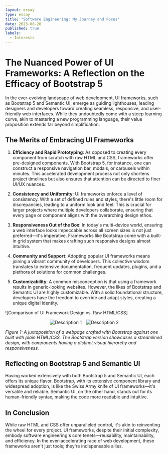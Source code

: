 ```yaml
---
layout: essay
type: essay
title: "Software Engineering: My Journey and Focus"
date: 2023-08-28
published: true
labels:
  - Interests
---
```

# The Nuanced Power of UI Frameworks: A Reflection on the Efficacy of Bootstrap 5

In the ever-evolving landscape of web development, UI frameworks, such as Bootstrap 5 and Semantic UI, emerge as guiding lighthouses, leading designers and developers toward creating seamless, responsive, and user-friendly web interfaces. While they undoubtedly come with a steep learning curve, akin to mastering a new programming language, their value proposition extends far beyond simplification. 

## The Merits of Embracing UI Frameworks

1. **Efficiency and Rapid Prototyping**: As opposed to creating every component from scratch with raw HTML and CSS, frameworks offer pre-designed components. With Bootstrap 5, for instance, one can construct a responsive navigation bar, modals, or carousels within minutes. This accelerated development process not only shortens project timelines but also ensures that attention can be directed to finer UI/UX nuances.

2. **Consistency and Uniformity**: UI frameworks enforce a level of consistency. With a set of defined rules and styles, there's little room for discrepancies, leading to a uniform look and feel. This is crucial for larger projects where multiple developers collaborate, ensuring that every page or component aligns with the overarching design ethos.

3. **Responsiveness Out of the Box**: In today's multi-device world, ensuring a web interface looks impeccable across all screen sizes is not just preferred—it's imperative. Frameworks like Bootstrap come with a built-in grid system that makes crafting such responsive designs almost intuitive.

4. **Community and Support**: Adopting popular UI frameworks means joining a vibrant community of developers. This collective wisdom translates to extensive documentation, frequent updates, plugins, and a plethora of solutions for common challenges.

5. **Customizability**: A common misconception is that using a framework results in generic-looking websites. However, the likes of Bootstrap and Semantic UI are highly customizable. With a solid foundational structure, developers have the freedom to override and adapt styles, creating a unique digital identity.

![Comparison of UI Framework Design vs. Raw HTML/CSS]<div style="text-align:center;">
    <img src="Screenshot 2023-10-04 at 10.32.59 PM.png" alt="Description 1" style="display:inline-block; margin-right: 10px;">
    <img src="Screenshot 2023-10-04 at 10.31.47 PM.png" alt="Description 2" style="display:inline-block;">
</div>

*Figure 1: A juxtaposition of a webpage crafted with Bootstrap against one built with plain HTML/CSS. The Bootstrap version showcases a streamlined design, with components having a distinct visual hierarchy and responsiveness.*

## Reflecting on Bootstrap 5 and Semantic UI

Having worked extensively with both Bootstrap 5 and Semantic UI, each offers its unique flavor. Bootstrap, with its extensive component library and widespread adoption, is like the Swiss Army knife of UI frameworks—it's versatile and reliable. Semantic UI, on the other hand, stands out for its human-friendly syntax, making the code more readable and intuitive.

## In Conclusion

While raw HTML and CSS offer unparalleled control, it's akin to reinventing the wheel for every project. UI frameworks, despite their initial complexity, embody software engineering's core tenets—reusability, maintainability, and efficiency. In the ever-accelerating race of web development, these frameworks aren't just tools; they're indispensable allies. 
